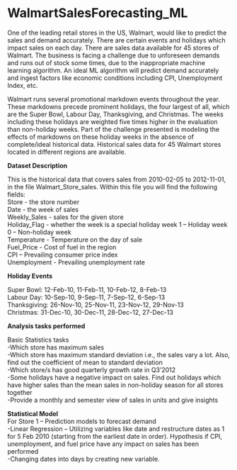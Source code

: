 # WalmartSalesForecasting_ML
One of the leading retail stores in the US, Walmart, would like to predict the sales and demand accurately. There are certain events and holidays which impact sales on each day. There are sales data available for 45 stores of Walmart. The business is facing a challenge due to unforeseen demands and runs out of stock some times, due to the inappropriate machine learning algorithm. An ideal ML algorithm will predict demand accurately and ingest factors like economic conditions including CPI, Unemployment Index, etc.

Walmart runs several promotional markdown events throughout the year. These markdowns precede prominent holidays, the four largest of all, which are the Super Bowl, Labour Day, Thanksgiving, and Christmas. The weeks including these holidays are weighted five times higher in the evaluation than non-holiday weeks. Part of the challenge presented is modeling the effects of markdowns on these holiday weeks in the absence of complete/ideal historical data. Historical sales data for 45 Walmart stores located in different regions are available.


**Dataset Description**

This is the historical data that covers sales from 2010-02-05 to 2012-11-01, in the file Walmart_Store_sales. Within this file you will find the following fields:\
Store - the store number\
Date - the week of sales\
Weekly_Sales -  sales for the given store\
Holiday_Flag - whether the week is a special holiday week 1 – Holiday week 0 – Non-holiday week\
Temperature - Temperature on the day of sale\
Fuel_Price - Cost of fuel in the region\
CPI – Prevailing consumer price index\
Unemployment - Prevailing unemployment rate


**Holiday Events**

Super Bowl: 12-Feb-10, 11-Feb-11, 10-Feb-12, 8-Feb-13\
Labour Day: 10-Sep-10, 9-Sep-11, 7-Sep-12, 6-Sep-13\
Thanksgiving: 26-Nov-10, 25-Nov-11, 23-Nov-12, 29-Nov-13\
Christmas: 31-Dec-10, 30-Dec-11, 28-Dec-12, 27-Dec-13


**Analysis tasks performed**

Basic Statistics tasks\
-Which store has maximum sales\
-Which store has maximum standard deviation i.e., the sales vary a lot. Also, find out the coefficient of mean to standard deviation\
-Which store/s has good quarterly growth rate in Q3’2012\
-Some holidays have a negative impact on sales. Find out holidays which have higher sales than the mean sales in non-holiday season for all stores together\
-Provide a monthly and semester view of sales in units and give insights

**Statistical Model**\
For Store 1 – Prediction models to forecast demand\
-Linear Regression – Utilizing variables like date and restructure dates as 1 for 5 Feb 2010 (starting from the earliest date in order). Hypothesis if CPI, unemployment, and fuel price have any impact on sales has been performed\
-Changing dates into days by creating new variable.


